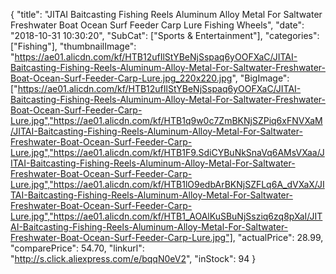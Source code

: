 {
	"title": "JITAI Baitcasting Fishing Reels Aluminum Alloy Metal For Saltwater Freshwater Boat Ocean Surf Feeder Carp Lure Fishing Wheels",
	"date": "2018-10-31 10:30:20",
	"SubCat": ["Sports & Entertainment"],
	"categories": ["Fishing"],
	"thumbnailImage": "https://ae01.alicdn.com/kf/HTB12ufIlStYBeNjSspaq6yOOFXaC/JITAI-Baitcasting-Fishing-Reels-Aluminum-Alloy-Metal-For-Saltwater-Freshwater-Boat-Ocean-Surf-Feeder-Carp-Lure.jpg_220x220.jpg",
	"BigImage": ["https://ae01.alicdn.com/kf/HTB12ufIlStYBeNjSspaq6yOOFXaC/JITAI-Baitcasting-Fishing-Reels-Aluminum-Alloy-Metal-For-Saltwater-Freshwater-Boat-Ocean-Surf-Feeder-Carp-Lure.jpg","https://ae01.alicdn.com/kf/HTB1q9w0c7ZmBKNjSZPiq6xFNVXaM/JITAI-Baitcasting-Fishing-Reels-Aluminum-Alloy-Metal-For-Saltwater-Freshwater-Boat-Ocean-Surf-Feeder-Carp-Lure.jpg","https://ae01.alicdn.com/kf/HTB1F9.SdiCYBuNkSnaVq6AMsVXaa/JITAI-Baitcasting-Fishing-Reels-Aluminum-Alloy-Metal-For-Saltwater-Freshwater-Boat-Ocean-Surf-Feeder-Carp-Lure.jpg","https://ae01.alicdn.com/kf/HTB1lO9edbArBKNjSZFLq6A_dVXaX/JITAI-Baitcasting-Fishing-Reels-Aluminum-Alloy-Metal-For-Saltwater-Freshwater-Boat-Ocean-Surf-Feeder-Carp-Lure.jpg","https://ae01.alicdn.com/kf/HTB1_AOAlKuSBuNjSsziq6zq8pXaI/JITAI-Baitcasting-Fishing-Reels-Aluminum-Alloy-Metal-For-Saltwater-Freshwater-Boat-Ocean-Surf-Feeder-Carp-Lure.jpg"],
	"actualPrice": 28.99,
	"comparePrice": 54.70,
	"linkurl": "http://s.click.aliexpress.com/e/bqqN0eV2",
	"inStock": 94
}
